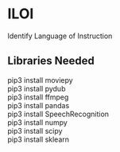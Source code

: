 # ILOI
Identify Language of Instruction

## Libraries Needed
pip3 install moviepy\
pip3 install pydub\
pip3 install ffmpeg\
pip3 install pandas\
pip3 install SpeechRecognition\
pip3 install numpy\
pip3 install scipy\
pip3 install sklearn
